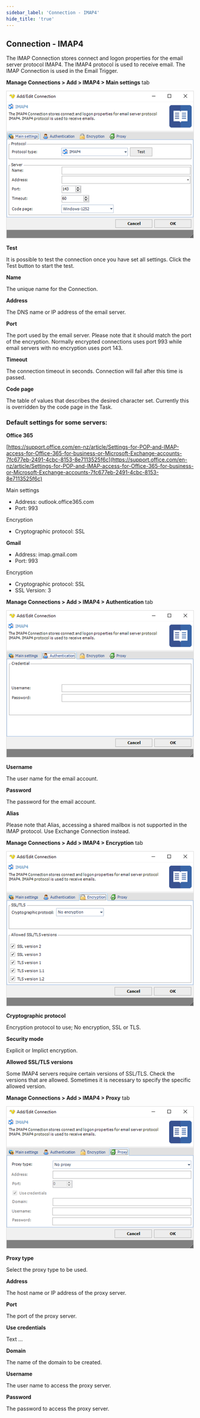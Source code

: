```yaml
---
sidebar_label: 'Connection - IMAP4'
hide_title: 'true'
---
```


## Connection - IMAP4

The IMAP Connection stores connect and logon properties for the email server protocol IMAP4. The IMAP4 protocol is used to receive email. The IMAP Connection is used in the Email Trigger.
 
**Manage Connections > Add > IMAP4 > Main settings** tab

![](../../../static/img/connectionimapmainsettings.png)

**Test**

It is possible to test the connection once you have set all settings. Click the Test button to start the test.
 
**Name**

The unique name for the Connection.
 
**Address**

The DNS name or IP address of the email server.
 
**Port**

The port used by the email server. Please note that it should match the port of the encryption. Normally encrypted connections uses port 993 while email servers with no encryption uses port 143.
 
**Timeout**

The connection timeout in seconds. Connection will fail after this time is passed.
 
**Code page**

The table of values that describes the desired character set. Currently this is overridden by the code page in the Task.
 
### Default settings for some servers:

**Office 365**

[https://support.office.com/en-nz/article/Settings-for-POP-and-IMAP-access-for-Office-365-for-business-or-Microsoft-Exchange-accounts-7fc677eb-2491-4cbc-8153-8e7113525f6c](https://support.office.com/en-nz/article/Settings-for-POP-and-IMAP-access-for-Office-365-for-business-or-Microsoft-Exchange-accounts-7fc677eb-2491-4cbc-8153-8e7113525f6c)
 
Main settings
* Address: outlook.office365.com
* Port: 993
 
Encryption
* Cryptographic protocol: SSL
 
**Gmail**

* Address: imap.gmail.com
* Port: 993
 
Encryption
* Cryptographic protocol: SSL
* SSL Version: 3
 
**Manage Connections > Add > IMAP4 > Authentication** tab

![](../../../static/img/connectionimap4authentication.png)

**Username**

The user name for the email account.
 
**Password**

The password for the email account.
 
**Alias**

Please note that Alias, accessing a shared mailbox is not supported in the IMAP protocol. Use Exchange Connection instead.
 
 
**Manage Connections > Add > IMAP4 > Encryption** tab

![](../../../static/img/connectionimap4encryption.png)

**Cryptographic protocol**

Encryption protocol to use; No encryption, SSL or TLS.
 
**Security mode**

Explicit or Implict encryption.
 
**Allowed SSL/TLS versions**

Some IMAP4 servers require certain versions of SSL/TLS. Check the versions that are allowed. Sometimes it is necessary to specify the specific allowed version.
 
**Manage Connections > Add > IMAP4 > Proxy** tab

![](../../../static/img/connectionimap4proxy.png)

**Proxy type**

Select the proxy type to be used.
 
**Address**

The host name or IP address of the proxy server.
 
**Port**

The port of the proxy server.
 
**Use credentials**

Text ...
 
**Domain**

The name of the domain to be created.
 
**Username**

The user name to access the proxy server.
 
**Password**

The password to access the proxy server.